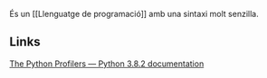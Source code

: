 És un [[Llenguatge de programació]] amb una sintaxi molt senzilla.

## Links

[The Python Profilers — Python 3.8.2 documentation](https://docs.python.org/3/library/profile.html)